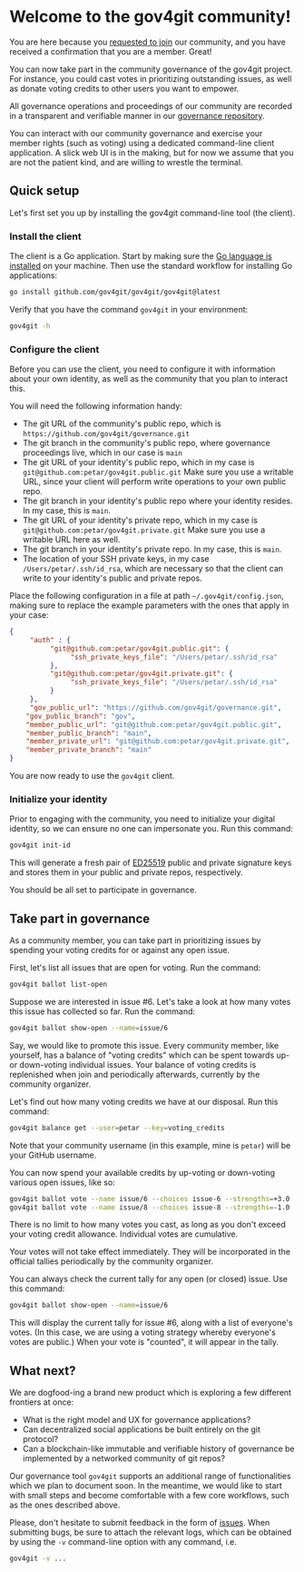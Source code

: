# Welcome to the gov4git community!

You are here because you [requested to join](https://github.com/gov4git/gov4git/issues/new?assignees=petar&labels=community&template=join.yml&title=I%27d+like+to+join+this+project%27s+community) our community, and you have received a confirmation that you are a member. Great!

You can now take part in the community governance of the gov4git project. For instance, you could cast votes in prioritizing outstanding issues, as well as donate voting credits to other users you want to empower.

All governance operations and proceedings of our community are recorded in a transparent and verifiable manner in our [governance repository](https://github.com/gov4git/governance).

You can interact with our community governance and exercise your member rights (such as voting) using a dedicated command-line client application. A slick web UI is in the making, but for now we assume that you are not the patient kind, and are willing to wrestle the terminal.

## Quick setup

Let's first set you up by installing the gov4git command-line tool (the client).

### Install the client

The client is a Go application. Start by making sure the [Go language is installed](https://go.dev/doc/install) on your machine. Then use the standard workflow for installing Go applications:
```sh
go install github.com/gov4git/gov4git/gov4git@latest
```

Verify that you have the command `gov4git` in your environment:
```sh
gov4git -h
```

### Configure the client

Before you can use the client, you need to configure it with information about your own identity, as well as the community that you plan to interact this.

You will need the following information handy:
- The git URL of the community's public repo, which is `https://github.com/gov4git/governance.git`
- The git branch in the community's public repo, where governance proceedings live, which in our case is `main`
- The git URL of your identity's public repo, which in my case is `git@github.com:petar/gov4git.public.git` Make sure you use a writable URL, since your client will perform write operations to your own public repo.
- The git branch in your identity's public repo where your identity resides. In my case, this is `main`.
- The git URL of your identity's private repo, which in my case is `git@github.com:petar/gov4git.private.git` Make sure you use a writable URL here as well.
- The git branch in your identity's private repo. In my case, this is `main`.
- The location of your SSH private keys, in my case `/Users/petar/.ssh/id_rsa`, which are necessary so that the client can write to your identity's public and private repos.

Place the following configuration in a file at path `~/.gov4git/config.json`, making sure to replace the example parameters with the ones that apply in your case:

```json
{
     "auth" : {
          "git@github.com:petar/gov4git.public.git": {
               "ssh_private_keys_file": "/Users/petar/.ssh/id_rsa"
          },
          "git@github.com:petar/gov4git.private.git": {
               "ssh_private_keys_file": "/Users/petar/.ssh/id_rsa"
          }
     },
     "gov_public_url": "https://github.com/gov4git/governance.git",
	"gov_public_branch": "gov",
	"member_public_url": "git@github.com:petar/gov4git.public.git",
	"member_public_branch": "main",
	"member_private_url": "git@github.com:petar/gov4git.private.git",
	"member_private_branch": "main"
}
```

You are now ready to use the `gov4git` client.

### Initialize your identity

Prior to engaging with the community, you need to initialize your digital identity, so we can ensure no one can impersonate you. Run this command:
```sh
gov4git init-id
```
This will generate a fresh pair of [ED25519](https://ed25519.cr.yp.to/) public and private signature keys and stores them in your public and private repos, respectively.

You should be all set to participate in governance.

## Take part in governance

As a community member, you can take part in prioritizing issues by spending your voting credits for or against any open issue.

First, let's list all issues that are open for voting. Run the command:
```sh
gov4git ballot list-open
```

Suppose we are interested in issue #6. Let's take a look at how many votes this issue has collected so far. Run the command:

```sh
gov4git ballot show-open --name=issue/6
```

Say, we would like to promote this issue. Every community member, like yourself, has a balance of "voting credits" which can be spent towards up- or down-voting individual issues. Your balance of voting credits is replenished when join and periodically afterwards, currently by the community organizer.

Let's find out how many voting credits we have at our disposal. Run this command:

```sh
gov4git balance get --user=petar --key=voting_credits
```

Note that your community username (in this example, mine is `petar`) will be your GitHub username.

You can now spend your available credits by up-voting or down-voting various open issues, like so:

```sh
gov4git ballot vote --name issue/6 --choices issue-6 --strengths=+3.0
gov4git ballot vote --name issue/8 --choices issue-8 --strengths=-1.0
```

There is no limit to how many votes you cast, as long as you don't exceed your voting credit allowance. Individual votes are cumulative.

Your votes will not take effect immediately. They will be incorporated in the official tallies periodically by the community organizer.

You can always check the current tally for any open (or closed) issue. Use this command:

```sh
gov4git ballot show-open --name=issue/6
```

This will display the current tally for issue #6, along with a list of everyone's votes. (In this case, we are using a voting strategy whereby everyone's votes are public.) When your vote is "counted", it will appear in the tally.

## What next?

We are dogfood-ing a brand new product which is exploring a few different frontiers at once:
- What is the right model and UX for governance applications?
- Can decentralized social applications be built entirely on the git protocol?
- Can a blockchain-like immutable and verifiable history of governance be implemented by a networked community of git repos?

Our governance tool `gov4git` supports an additional range of functionalities which we plan to document soon. In the meantime, we would like to start with small steps and become comfortable with a few core workflows, such as the ones described above.

Please, don't hesitate to submit feedback in the form of [issues](https://github.com/gov4git/gov4git/issues/new/choose). When submitting bugs, be sure to attach the relevant logs, which can be obtained by using the `-v` command-line option with any command, i.e.
```sh
gov4git -v ...
```

